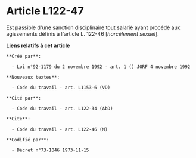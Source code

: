 # Article L122-47

Est passible d'une sanction disciplinaire tout salarié ayant procédé aux agissements définis à l'article L. 122-46
[*harcèlement sexuel*].

**Liens relatifs à cet article**

	**Créé par**:

	  - Loi n°92-1179 du 2 novembre 1992 - art. 1 () JORF 4 novembre 1992

	**Nouveaux textes**:

	  - Code du travail - art. L1153-6 (VD)

	**Cité par**:

	  - Code du travail - art. L122-34 (AbD)

	**Cite**:

	  - Code du travail - art. L122-46 (M)

	**Codifié par**:

	  - Décret n°73-1046 1973-11-15
